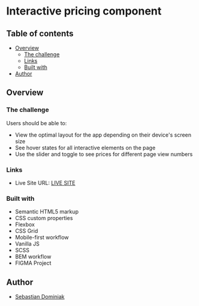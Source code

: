 # Interactive pricing component

## Table of contents

- [Overview](#overview)
  - [The challenge](#the-challenge)
  - [Links](#links)
  - [Built with](#built-with)
- [Author](#author)

## Overview

### The challenge

Users should be able to:

- View the optimal layout for the app depending on their device's screen size
- See hover states for all interactive elements on the page
- Use the slider and toggle to see prices for different page view numbers

### Links

- Live Site URL: [LIVE SITE](https://dominiak92.github.io/interactive-pricing-component-main/)

### Built with

- Semantic HTML5 markup
- CSS custom properties
- Flexbox
- CSS Grid
- Mobile-first workflow
- Vanilla JS
- SCSS
- BEM workflow
- FIGMA Project

## Author

- [Sebastian Dominiak](https://www.sebastiandominiak.pl)
